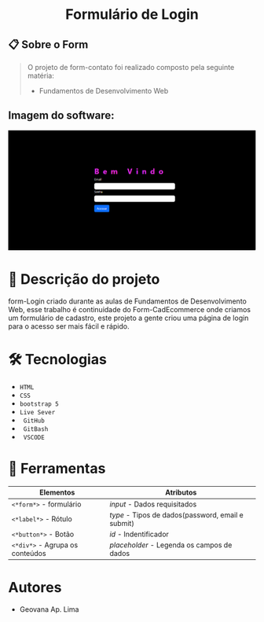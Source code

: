 <h1 align =center>Formulário de Login</h1>

## 📋 Sobre o Form
>O projeto de form-contato foi realizado composto pela seguinte matéria:
>* Fundamentos de Desenvolvimento Web


## Imagem do software:
![](img.png)

# 📄 Descrição do projeto
form-Login criado durante as aulas de Fundamentos de Desenvolvimento Web, esse trabalho é continuidade do Form-CadEcommerce onde criamos um formulário de cadastro, este projeto a gente criou uma página de login para o acesso ser mais fácil e rápido.
# 🛠️ Tecnologias
* ``HTML `` 
* ``CSS ``
* ``bootstrap 5``
* ``Live Sever``
* `` GitHub``
* `` GitBash``
* `` VSCODE`` 
# 🔧 Ferramentas
| Elementos | Atributos |
| --- | --- |
| ``<*form*>`` - formulário | *input* - Dados requisitados
| ``<*label*>`` - Rótulo | *type* - Tipos de dados(password, email e submit)
| ``<*button*>`` - Botão | *id* - Indentificador
| ``<*div*>`` - Agrupa os conteúdos | *placeholder* - Legenda os campos de dados
# Autores 
* Geovana Ap. Lima
